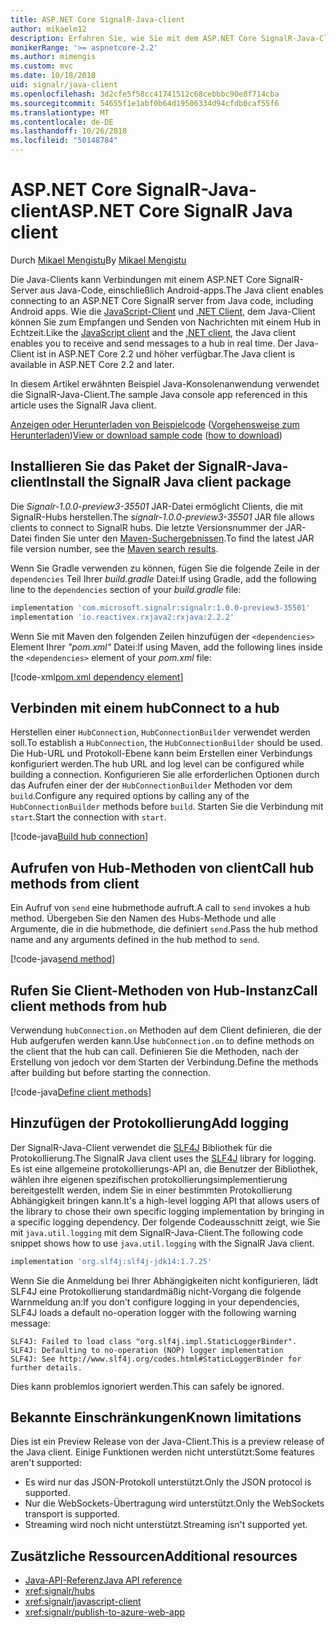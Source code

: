 ```yaml
---
title: ASP.NET Core SignalR-Java-client
author: mikaelm12
description: Erfahren Sie, wie Sie mit dem ASP.NET Core SignalR-Java-Client.
monikerRange: '>= aspnetcore-2.2'
ms.author: mimengis
ms.custom: mvc
ms.date: 10/18/2018
uid: signalr/java-client
ms.openlocfilehash: 3d2cfe5f58cc41741512c68cebbbc90e8f714cba
ms.sourcegitcommit: 54655f1e1abf0b64d19506334d94cfdb0caf55f6
ms.translationtype: MT
ms.contentlocale: de-DE
ms.lasthandoff: 10/26/2018
ms.locfileid: "50148784"
---
```

# <a name="aspnet-core-signalr-java-client"></a><span data-ttu-id="d9413-103">ASP.NET Core SignalR-Java-client</span><span class="sxs-lookup"><span data-stu-id="d9413-103">ASP.NET Core SignalR Java client</span></span>

<span data-ttu-id="d9413-104">Durch [Mikael Mengistu](https://twitter.com/MikaelM_12)</span><span class="sxs-lookup"><span data-stu-id="d9413-104">By [Mikael Mengistu](https://twitter.com/MikaelM_12)</span></span>

<span data-ttu-id="d9413-105">Die Java-Clients kann Verbindungen mit einem ASP.NET Core SignalR-Server aus Java-Code, einschließlich Android-apps.</span><span class="sxs-lookup"><span data-stu-id="d9413-105">The Java client enables connecting to an ASP.NET Core SignalR server from Java code, including Android apps.</span></span> <span data-ttu-id="d9413-106">Wie die [JavaScript-Client](xref:signalr/javascript-client) und [.NET Client](xref:signalr/dotnet-client), dem Java-Client können Sie zum Empfangen und Senden von Nachrichten mit einem Hub in Echtzeit.</span><span class="sxs-lookup"><span data-stu-id="d9413-106">Like the [JavaScript client](xref:signalr/javascript-client) and the [.NET client](xref:signalr/dotnet-client), the Java client enables you to receive and send messages to a hub in real time.</span></span> <span data-ttu-id="d9413-107">Der Java-Client ist in ASP.NET Core 2.2 und höher verfügbar.</span><span class="sxs-lookup"><span data-stu-id="d9413-107">The Java client is available in ASP.NET Core 2.2 and later.</span></span>

<span data-ttu-id="d9413-108">In diesem Artikel erwähnten Beispiel Java-Konsolenanwendung verwendet die SignalR-Java-Client.</span><span class="sxs-lookup"><span data-stu-id="d9413-108">The sample Java console app referenced in this article uses the SignalR Java client.</span></span>

<span data-ttu-id="d9413-109">[Anzeigen oder Herunterladen von Beispielcode](https://github.com/aspnet/Docs/tree/master/aspnetcore/signalr/java-client/sample) ([Vorgehensweise zum Herunterladen](xref:tutorials/index#how-to-download-a-sample))</span><span class="sxs-lookup"><span data-stu-id="d9413-109">[View or download sample code](https://github.com/aspnet/Docs/tree/master/aspnetcore/signalr/java-client/sample) ([how to download](xref:tutorials/index#how-to-download-a-sample))</span></span>

## <a name="install-the-signalr-java-client-package"></a><span data-ttu-id="d9413-110">Installieren Sie das Paket der SignalR-Java-client</span><span class="sxs-lookup"><span data-stu-id="d9413-110">Install the SignalR Java client package</span></span>

<span data-ttu-id="d9413-111">Die *Signalr-1.0.0-preview3-35501* JAR-Datei ermöglicht Clients, die mit SignalR-Hubs herstellen.</span><span class="sxs-lookup"><span data-stu-id="d9413-111">The *signalr-1.0.0-preview3-35501* JAR file allows clients to connect to SignalR hubs.</span></span> <span data-ttu-id="d9413-112">Die letzte Versionsnummer der JAR-Datei finden Sie unter den [Maven-Suchergebnissen](https://search.maven.org/search?q=g:com.microsoft.signalr%20AND%20a:signalr).</span><span class="sxs-lookup"><span data-stu-id="d9413-112">To find the latest JAR file version number, see the [Maven search results](https://search.maven.org/search?q=g:com.microsoft.signalr%20AND%20a:signalr).</span></span>

<span data-ttu-id="d9413-113">Wenn Sie Gradle verwenden zu können, fügen Sie die folgende Zeile in der `dependencies` Teil Ihrer *build.gradle* Datei:</span><span class="sxs-lookup"><span data-stu-id="d9413-113">If using Gradle, add the following line to the `dependencies` section of your *build.gradle* file:</span></span>

```gradle
implementation 'com.microsoft.signalr:signalr:1.0.0-preview3-35501'
implementation 'io.reactivex.rxjava2:rxjava:2.2.2'
```

<span data-ttu-id="d9413-114">Wenn Sie mit Maven den folgenden Zeilen hinzufügen der `<dependencies>` Element Ihrer *"pom.xml"* Datei:</span><span class="sxs-lookup"><span data-stu-id="d9413-114">If using Maven, add the following lines inside the `<dependencies>` element of your *pom.xml* file:</span></span>

[!code-xml[pom.xml dependency element](java-client/sample/pom.xml?name=snippet_dependencyElement)]

## <a name="connect-to-a-hub"></a><span data-ttu-id="d9413-115">Verbinden mit einem hub</span><span class="sxs-lookup"><span data-stu-id="d9413-115">Connect to a hub</span></span>

<span data-ttu-id="d9413-116">Herstellen einer `HubConnection`, `HubConnectionBuilder` verwendet werden soll.</span><span class="sxs-lookup"><span data-stu-id="d9413-116">To establish a `HubConnection`, the `HubConnectionBuilder` should be used.</span></span> <span data-ttu-id="d9413-117">Die Hub-URL und Protokoll-Ebene kann beim Erstellen einer Verbindungs konfiguriert werden.</span><span class="sxs-lookup"><span data-stu-id="d9413-117">The hub URL and log level can be configured while building a connection.</span></span> <span data-ttu-id="d9413-118">Konfigurieren Sie alle erforderlichen Optionen durch das Aufrufen einer der der `HubConnectionBuilder` Methoden vor dem `build`.</span><span class="sxs-lookup"><span data-stu-id="d9413-118">Configure any required options by calling any of the `HubConnectionBuilder` methods before `build`.</span></span> <span data-ttu-id="d9413-119">Starten Sie die Verbindung mit `start`.</span><span class="sxs-lookup"><span data-stu-id="d9413-119">Start the connection with `start`.</span></span>

[!code-java[Build hub connection](java-client/sample/src/main/java/Chat.java?range=16-17)]

## <a name="call-hub-methods-from-client"></a><span data-ttu-id="d9413-120">Aufrufen von Hub-Methoden von client</span><span class="sxs-lookup"><span data-stu-id="d9413-120">Call hub methods from client</span></span>

<span data-ttu-id="d9413-121">Ein Aufruf von `send` eine hubmethode aufruft.</span><span class="sxs-lookup"><span data-stu-id="d9413-121">A call to `send` invokes a hub method.</span></span> <span data-ttu-id="d9413-122">Übergeben Sie den Namen des Hubs-Methode und alle Argumente, die in die hubmethode, die definiert `send`.</span><span class="sxs-lookup"><span data-stu-id="d9413-122">Pass the hub method name and any arguments defined in the hub method to `send`.</span></span>

[!code-java[send method](java-client/sample/src/main/java/Chat.java?range=28)]

## <a name="call-client-methods-from-hub"></a><span data-ttu-id="d9413-123">Rufen Sie Client-Methoden von Hub-Instanz</span><span class="sxs-lookup"><span data-stu-id="d9413-123">Call client methods from hub</span></span>

<span data-ttu-id="d9413-124">Verwendung `hubConnection.on` Methoden auf dem Client definieren, die der Hub aufgerufen werden kann.</span><span class="sxs-lookup"><span data-stu-id="d9413-124">Use `hubConnection.on` to define methods on the client that the hub can call.</span></span> <span data-ttu-id="d9413-125">Definieren Sie die Methoden, nach der Erstellung von jedoch vor dem Starten der Verbindung.</span><span class="sxs-lookup"><span data-stu-id="d9413-125">Define the methods after building but before starting the connection.</span></span>

[!code-java[Define client methods](java-client/sample/src/main/java/Chat.java?range=19-21)]

## <a name="add-logging"></a><span data-ttu-id="d9413-126">Hinzufügen der Protokollierung</span><span class="sxs-lookup"><span data-stu-id="d9413-126">Add logging</span></span>

<span data-ttu-id="d9413-127">Der SignalR-Java-Client verwendet die [SLF4J](https://www.slf4j.org/) Bibliothek für die Protokollierung.</span><span class="sxs-lookup"><span data-stu-id="d9413-127">The SignalR Java client uses the [SLF4J](https://www.slf4j.org/) library for logging.</span></span> <span data-ttu-id="d9413-128">Es ist eine allgemeine protokollierungs-API an, die Benutzer der Bibliothek, wählen ihre eigenen spezifischen protokollierungsimplementierung bereitgestellt werden, indem Sie in einer bestimmten Protokollierung Abhängigkeit bringen kann.</span><span class="sxs-lookup"><span data-stu-id="d9413-128">It's a high-level logging API that allows users of the library to chose their own specific logging implementation by bringing in a specific logging dependency.</span></span> <span data-ttu-id="d9413-129">Der folgende Codeausschnitt zeigt, wie Sie mit `java.util.logging` mit dem SignalR-Java-Client.</span><span class="sxs-lookup"><span data-stu-id="d9413-129">The following code snippet shows how to use `java.util.logging` with the SignalR Java client.</span></span>

```gradle
implementation 'org.slf4j:slf4j-jdk14:1.7.25'
```

<span data-ttu-id="d9413-130">Wenn Sie die Anmeldung bei Ihrer Abhängigkeiten nicht konfigurieren, lädt SLF4J eine Protokollierung standardmäßig nicht-Vorgang die folgende Warnmeldung an:</span><span class="sxs-lookup"><span data-stu-id="d9413-130">If you don't configure logging in your dependencies, SLF4J loads a default no-operation logger with the following warning message:</span></span>

```
SLF4J: Failed to load class "org.slf4j.impl.StaticLoggerBinder".
SLF4J: Defaulting to no-operation (NOP) logger implementation
SLF4J: See http://www.slf4j.org/codes.html#StaticLoggerBinder for further details.
```

<span data-ttu-id="d9413-131">Dies kann problemlos ignoriert werden.</span><span class="sxs-lookup"><span data-stu-id="d9413-131">This can safely be ignored.</span></span>

## <a name="known-limitations"></a><span data-ttu-id="d9413-132">Bekannte Einschränkungen</span><span class="sxs-lookup"><span data-stu-id="d9413-132">Known limitations</span></span>

<span data-ttu-id="d9413-133">Dies ist ein Preview Release von der Java-Client.</span><span class="sxs-lookup"><span data-stu-id="d9413-133">This is a preview release of the Java client.</span></span> <span data-ttu-id="d9413-134">Einige Funktionen werden nicht unterstützt:</span><span class="sxs-lookup"><span data-stu-id="d9413-134">Some features aren't supported:</span></span>

* <span data-ttu-id="d9413-135">Es wird nur das JSON-Protokoll unterstützt.</span><span class="sxs-lookup"><span data-stu-id="d9413-135">Only the JSON protocol is supported.</span></span>
* <span data-ttu-id="d9413-136">Nur die WebSockets-Übertragung wird unterstützt.</span><span class="sxs-lookup"><span data-stu-id="d9413-136">Only the WebSockets transport is supported.</span></span>
* <span data-ttu-id="d9413-137">Streaming wird noch nicht unterstützt.</span><span class="sxs-lookup"><span data-stu-id="d9413-137">Streaming isn't supported yet.</span></span>

## <a name="additional-resources"></a><span data-ttu-id="d9413-138">Zusätzliche Ressourcen</span><span class="sxs-lookup"><span data-stu-id="d9413-138">Additional resources</span></span>

* [<span data-ttu-id="d9413-139">Java-API-Referenz</span><span class="sxs-lookup"><span data-stu-id="d9413-139">Java API reference</span></span>](/java/api/com.microsoft.signalr?view=aspnet-signalr-java)
* <xref:signalr/hubs>
* <xref:signalr/javascript-client>
* <xref:signalr/publish-to-azure-web-app>
